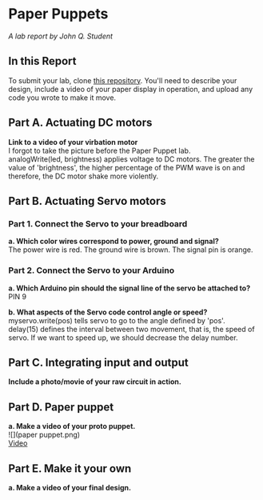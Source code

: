 # Paper Puppets

*A lab report by John Q. Student*

## In this Report

To submit your lab, clone [this repository](https://github.com/FAR-Lab/IDD-Fa18-Lab4). You'll need to describe your design, include a video of your paper display in operation, and upload any code you wrote to make it move.

## Part A. Actuating DC motors

**Link to a video of your virbation motor**
<br>
I forgot to take the picture before the Paper Puppet lab.
<br> analogWrite(led, brightness) applies voltage to DC motors. The greater the value of 'brightness', the higher percentage of the PWM wave is on and therefore, the DC motor shake more violently. 


## Part B. Actuating Servo motors

### Part 1. Connect the Servo to your breadboard

**a. Which color wires correspond to power, ground and signal?**
<br> 
The power wire is red. The ground wire is brown. The signal pin is orange.


### Part 2. Connect the Servo to your Arduino

**a. Which Arduino pin should the signal line of the servo be attached to?**
<br> PIN 9

**b. What aspects of the Servo code control angle or speed?**
<br>
myservo.write(pos) tells servo to go to the angle defined by 'pos'.
<br>
delay(15) defines the interval between two movement, that is, the speed of servo. If we want to speed up, we should decrease the delay number.


## Part C. Integrating input and output

**Include a photo/movie of your raw circuit in action.**


## Part D. Paper puppet

**a. Make a video of your proto puppet.**
<br>
![](paper puppet.png)
<br>
[Video](https://youtu.be/cA46KFo4h6o)

## Part E. Make it your own
**a. Make a video of your final design.**
 
	